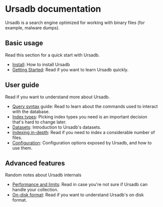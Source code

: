 # Ursadb documentation

Ursadb is a search engine optimized for working with binary files (for example, malware dumps).

## Basic usage

Read this section for a quick start with Ursadb.

- [Install](./install.md): How to install Ursadb
- [Getting Started](./start.md): Read if you want to learn Ursadb quickly.

## User guide

Read if you want to understand more about Ursadb.

- [Query syntax](./syntax.md) guide: Read to learn about the commands used
    to interact with the database.
- [Index types](./indextypes.md): Picking index types you need is an important
    decision that's hard to change later.
- [Datasets](./datasets.md): Introduction to Ursadb's datasets.
- [Indexing in-depth](./indexing.md): Read if you need to index a considerable
    number of files.
- [Configuration](./configuration.md): Configuration options exposed by Ursadb,
    and how to use them.

## Advanced features

Random notes about Ursadb internals

- [Performance and limits](./limits.md): Read in case you're not sure if Ursadb
    can handle your collection.
- [On-disk format](./ondiskformat.md): Read if you want to understand Ursadb's on
    disk format.
